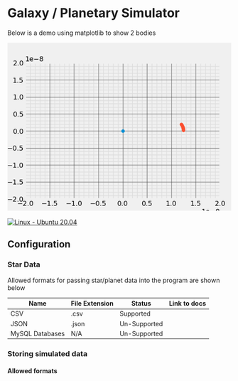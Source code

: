 # Galaxy / Planetary Simulator 

Below is a demo using matplotlib to show 2 bodies

![](https://github.com/lucylamb0/Star_Reader/blob/master/animation.gif)

[![Linux - Ubuntu 20.04](https://github.com/lucylamb0/galaxy-in-cpp/actions/workflows/cmake.yml/badge.svg)](https://github.com/lucylamb0/galaxy-in-cpp/actions/workflows/cmake.yml)

## Configuration
### Star Data
Allowed formats for passing star/planet data into the program are shown below

| Name            | File Extension | Status       | Link to docs |
|-----------------|----------------|--------------|--------------|
| CSV             | .csv           | Supported    |              |
| JSON            | .json          | Un-Supported |              |
| MySQL Databases | N/A            | Un-Supported |              |


### Storing simulated data
#### Allowed formats

